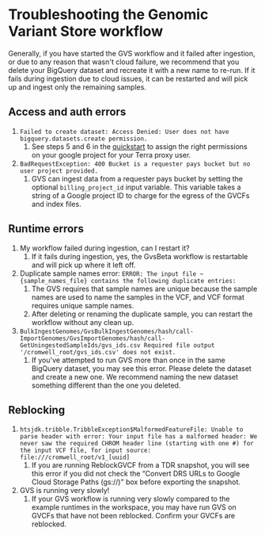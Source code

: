 # Troubleshooting the Genomic Variant Store workflow

Generally, if you have started the GVS workflow and it failed after ingestion, or due to any reason that wasn't cloud failure, we recommend that you delete your BigQuery dataset and recreate it with a new name to re-run. If it fails during ingestion due to cloud issues, it can be restarted and will pick up and ingest only the remaining samples.

## Access and auth errors
1. `Failed to create dataset: Access Denied: User does not have bigquery.datasets.create permission.`
   1. See steps 5 and 6 in the [quickstart](./gvs-quickstart.md) to assign the right permissions on your google project for your Terra proxy user.
2. `BadRequestException: 400 Bucket is a requester pays bucket but no user project provided.`
   1. GVS can ingest data from a requester pays bucket by setting the optional `billing_project_id` input variable. This variable takes a string of a Google project ID to charge for the egress of the GVCFs and index files.

## Runtime errors
1. My workflow failed during ingestion, can I restart it?
   1. If it fails during ingestion, yes, the GvsBeta workflow is restartable and will pick up where it left off.
2. Duplicate sample names error: `ERROR: The input file ~{sample_names_file} contains the following duplicate entries:`
   1. The GVS requires that sample names are unique because the sample names are used to name the samples in the VCF, and VCF format requires unique sample names. 
   2. After deleting or renaming the duplicate sample, you can restart the workflow without any clean up.
3. `BulkIngestGenomes/GvsBulkIngestGenomes/hash/call-ImportGenomes/GvsImportGenomes/hash/call-GetUningestedSampleIds/gvs_ids.csv Required file output '/cromwell_root/gvs_ids.csv' does not exist.`
   1. If you've attempted to run GVS more than once in the same BigQuery dataset, you may see this error. Please delete the dataset and create a new one. We recommend naming the new dataset something different than the one you deleted.

## Reblocking
1. `htsjdk.tribble.TribbleException$MalformedFeatureFile: Unable to parse header with error: Your input file has a malformed header: We never saw the required CHROM header line (starting with one #) for the input VCF file, for input source: file:///cromwell_root/v1_[uuid]`
   1. If you are running ReblockGVCF from a TDR snapshot, you will see this error if you did not check the “Convert DRS URLs to Google Cloud Storage Paths (gs://)" box before exporting the snapshot.
2. GVS is running very slowly!
   1. If your GVS workflow is running very slowly compared to the example runtimes in the workspace, you may have run GVS on GVCFs that have not been reblocked. Confirm your GVCFs are reblocked.